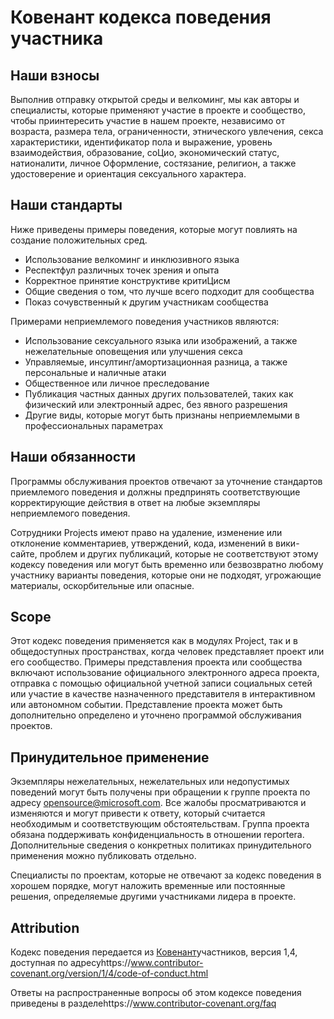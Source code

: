# <a name="contributor-covenant-code-of-conduct"></a>Ковенант кодекса поведения участника

## <a name="our-pledge"></a>Наши взносы

Выполнив отправку открытой среды и велкоминг, мы как авторы и специалисты, которые применяют участие в проекте и сообщество, чтобы приинтересить участие в нашем проекте, независимо от возраста, размера тела, ограниченности, этнического увлечения, секса характеристики, идентификатор пола и выражение, уровень взаимодействия, образование, соЦио, экономический статус, натионалити, личное Оформление, состязание, религион, а также удостоверение и ориентация сексуального характера.

## <a name="our-standards"></a>Наши стандарты

Ниже приведены примеры поведения, которые могут повлиять на создание положительных сред.

* Использование велкоминг и инклюзивного языка
* Респектфул различных точек зрения и опыта
* Корректное принятие конструктиве критиЦисм
* Общие сведения о том, что лучше всего подходит для сообщества
* Показ сочувственный к другим участникам сообщества

Примерами неприемлемого поведения участников являются:

* Использование сексуального языка или изображений, а также нежелательные оповещения или улучшения секса
* Управляемые, инсултинг/амортизационная разница, а также персональные и наличные атаки
* Общественное или личное преследование
* Публикация частных данных других пользователей, таких как физический или электронный адрес, без явного разрешения
* Другие виды, которые могут быть признаны неприемлемыми в профессиональных параметрах

## <a name="our-responsibilities"></a>Наши обязанности

Программы обслуживания проектов отвечают за уточнение стандартов приемлемого поведения и должны предпринять соответствующие корректирующие действия в ответ на любые экземпляры неприемлемого поведения.

Сотрудники Projects имеют право на удаление, изменение или отклонение комментариев, утверждений, кода, изменений в вики-сайте, проблем и других публикаций, которые не соответствуют этому кодексу поведения или могут быть временно или безвозвратно любому участнику варианты поведения, которые они не подходят, угрожающие материалы, оскорбительные или опасные.

## <a name="scope"></a>Scope

Этот кодекс поведения применяется как в модулях Project, так и в общедоступных пространствах, когда человек представляет проект или его сообщество. Примеры представления проекта или сообщества включают использование официального электронного адреса проекта, отправка с помощью официальной учетной записи социальных сетей или участие в качестве назначенного представителя в интерактивном или автономном событии. Представление проекта может быть дополнительно определено и уточнено программой обслуживания проектов.

## <a name="enforcement"></a>Принудительное применение

Экземпляры нежелательных, нежелательных или недопустимых поведений могут быть получены при обращении к группе проекта по адресу opensource@microsoft.com. Все жалобы просматриваются и изменяются и могут привести к ответу, который считается необходимым и соответствующим обстоятельствам. Группа проекта обязана поддерживать конфиденциальность в отношении reporterа.
Дополнительные сведения о конкретных политиках принудительного применения можно публиковать отдельно.

Специалисты по проектам, которые не отвечают за кодекс поведения в хорошем порядке, могут наложить временные или постоянные решения, определяемые другими участниками лидера в проекте.

## <a name="attribution"></a>Attribution

Кодекс поведения передается из [Ковенант][homepage]участников, версия 1,4, доступная по адресуhttps://www.contributor-covenant.org/version/1/4/code-of-conduct.html

[homepage]: https://www.contributor-covenant.org

Ответы на распространенные вопросы об этом кодексе поведения приведены в разделеhttps://www.contributor-covenant.org/faq
